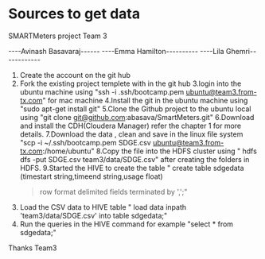 Sources to get data
===================
SMARTMeters project Team 3

----Avinash Basavaraj------
----Emma Hamilton----------
----Lila Ghemri------------


1. Create the account on the git hub 
2. Fork the existing project templete with in the git hub
3.login into the ubuntu machine using "ssh -i .ssh/bootcamp.pem ubuntu@team3.from-tx.com" for mac machine
4.Install the git in the ubuntu machine using "sudo apt-get install git"
5.Clone the Github project to the ubuntu local using "git clone git@github.com:abasava/SmartMeters.git"
6.Download and install the CDH(Cloudera Manager) refer the chapter 1 for more details.
7.Download the data , clean and save in the linux file system  "scp -i ~/.ssh/bootcamp.pem SDGE.csv ubuntu@team3.from-tx.com:/home/ubuntu"
8.Copy the file into the HDFS cluster using " hdfs dfs -put SDGE.csv team3/data/SDGE.csv" after creating the folders in HDFS.
9.Started the HIVE to create the table " create table sdgedata (timestart string,timeend string,usage float) 
    > row format delimited
    > fields terminated by ',';"
10. Load the CSV data to HIVE table " load data inpath 'team3/data/SDGE.csv' into table sdgedata;" 
11. Run the queries in the HIVE command for example "select * from sdgedata;"



Thanks 
Team3




